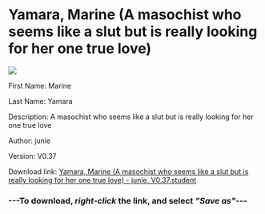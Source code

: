 # Yamara, Marine (A masochist who seems like a slut but is really looking for her one true love)

<img src = "https://raw.githubusercontent.com/Arbiter1223/Daigaku-Gurashi-Custom-Students/master/Students/Files/Yamara%2C%20Marine%20(A%20masochist%20who%20seems%20like%20a%20slut%20but%20is%20really%20looking%20for%20her%20one%20true%20love).png">

First Name: Marine

Last Name: Yamara

Description: A masochist who seems like a slut but is really looking for her one true love

Author: junie

Version: V0.37

Download link: <a href="https://raw.githubusercontent.com/Arbiter1223/Daigaku-Gurashi-Custom-Students/master/Students/Files/Yamara%2C%20Marine%20(A%20masochist%20who%20seems%20like%20a%20slut%20but%20is%20really%20looking%20for%20her%20one%20true%20love)%20-%20junie%2C%20V0.37.student">Yamara, Marine (A masochist who seems like a slut but is really looking for her one true love) - junie, V0.37.student</a>

### ---**To download, _right-click_ the link, and select _"Save as"_**---
